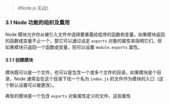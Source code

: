 > 《Node.js 实战》

### 3.1 Node 功能的组织及重用

Node 模块允许你从被引入文件中选择要暴露给程序的函数和变量。如果模块返回的函数或变量不止一个，那它可以通过设定 `exports` 对象的属性来指明它们。但如果模块只返回一个函数或变量，则可以设置 `module.exports` 属性。

#### 3.1.1 创建模块

模块既可以是一个文件，也可以是包含一个或多个文件的目录。如果模块是个目录，Node 通常会在这个目录下找一个名为 `index.js` 的文件作为模块的入口（这个默认设置可以被更改）。

典型的模块是一个包含 `exports` 对象属性定义的文件，这些属性